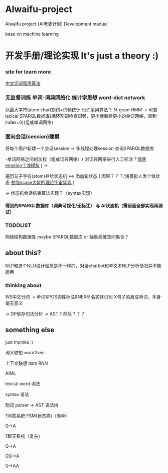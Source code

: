 # AIwaifu-project
AIwaifu project (AI老婆计划) Development manual

base on machine learning

# 开发手册/理论实现 It's just a theory :)
### site for learn more
[中文切词常用算法](https://dsqiu.iteye.com/blog/1704960)

### 无监督训练 单词-词典网络化 统计学思想 word-dict network
以最大字符(atom char)割词+词频统计 也许采用算法？ N-gram HMM -> 可变lexical SPARQL数据库(循环割词检查词频，更小就新建更小的单词网络，直到index=0)(组成单词网络)

### 面向会话(session)建模
将每个用户新建一个会话session -> 多线程处理session 查询SPARQL数据库

-单词网络之间的加权（组成词典网络）( 对词典网络进行人工标注？[情感 emotion？浅模拟](http://saifmohammad.com/WebPages/lexicons.html) ) -> 

遍历句子字符(atom)并给状态机 <-> 添加新状态 ( 因果？？？/浅模拟人类个体状态 [参照ncase大佬的理论宇宙实现](https://ncase.me/OVC2016/) )

-> 状态机会话结束算法实现？（syntax实现）

#### 得到的SPARQL数据库（词典可视化/无标注） 与 AI状态机（需前面全部实现再测试）

### TODOLIST
网络结构数据库 maybe SPARQL数据库 or 抽象高维空间集合？

## about this?
NLP和这个NLU设计理念是不一样的，对话chatbot和单文本NLP分析情况并不能适用

### thinking about
WS中文分词 -> 单词&POS词性标注&NER命名实体识别		X句子脱离成单词，本身毫无意义

-> DP依存句法分析 -> AST ? 然后？？？

## something else
just monika :)

词义联想 word2vec

上下文联想 ltsm RNN

AIML

lexical word 词法

syntax 语法

割词 parser -> AST 语法树

?问答系统 FSM(状态机)（简单）

Q->A

?聊天系统（复杂）

Q->A

QQ->A

Q->AA

